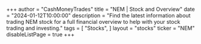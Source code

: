 +++
author = "CashMoneyTrades"
title = "NEM | Stock and Overview"
date = "2024-01-12T10:00:00"
description = "Find the latest information about trading NEM stock for a full financial overview to help with your stock trading and investing."
tags = [
   "Stocks",
]
layout = "stocks"
ticker = "NEM"
disableListPage = true
+++

